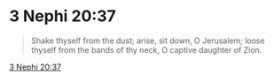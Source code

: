 # 3 Nephi 20:37

> Shake thyself from the dust; arise, sit down, O Jerusalem; loose thyself from the bands of thy neck, O captive daughter of Zion.

[3 Nephi 20:37](https://www.churchofjesuschrist.org/study/scriptures/bofm/3-ne/20?lang=eng&id=p37#p37)


